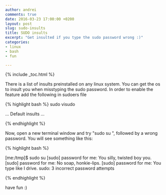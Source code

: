 ```yaml
---
author: andrei
comments: true
date: 2016-03-23 17:00:00 +0200
layout: post
slug: sudo-insults
title: SUDO insults
excerpt: "Get insulted if you type the sudo password wrong :)"
categories:
- linux
- bash
- fun

---
```


{% include _toc.html %}

There is a list of insults preinstalled on any linux system. You can get the os to insult you when misstyping the sudo password.
In order to enable the feature add the following in sudoers file

{% highlight bash %}
sudo visudo

...
Default    insults
...

{% endhighlight %}

Now, open a new terminal window and  try "sudo su ", followed by a wrong password.
You will see something like this:

{% highlight bash %}

[me:/tmp]$ sudo su 
[sudo] password for me: 
You silly, twisted boy you.
[sudo] password for me: 
No soap, honkie-lips.
[sudo] password for me: 
You type like I drive.
sudo: 3 incorrect password attempts

{% endhighlight %}

have fun :)
